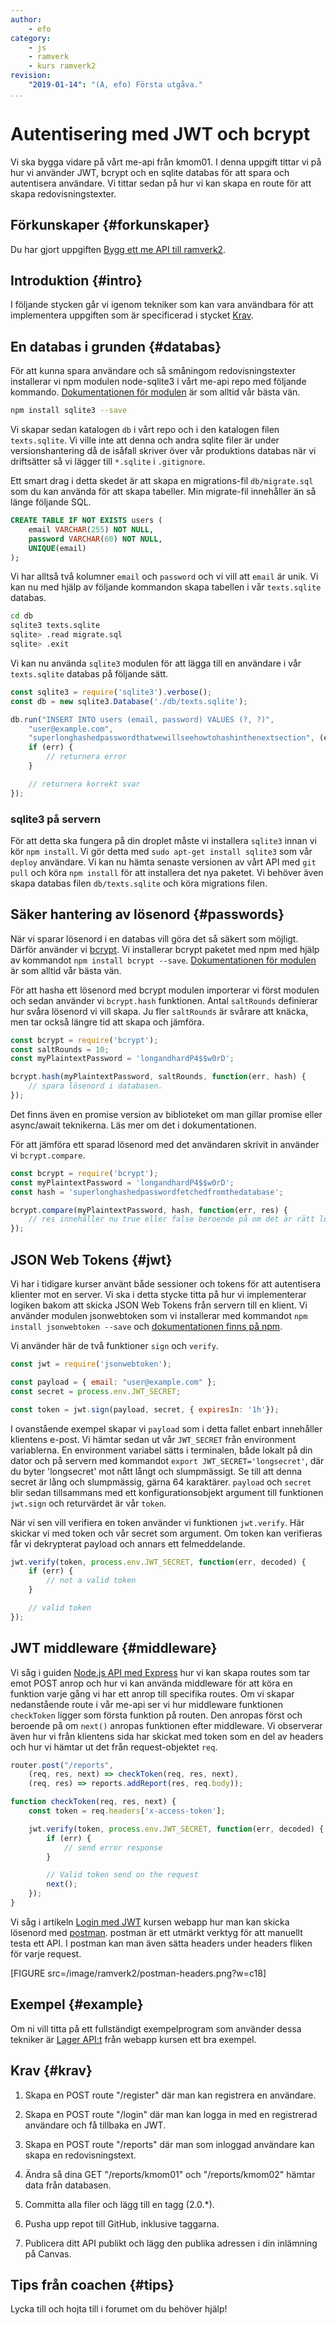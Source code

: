 ```yaml
---
author:
    - efo
category:
    - js
    - ramverk
    - kurs ramverk2
revision:
    "2019-01-14": "(A, efo) Första utgåva."
...
```

Autentisering med JWT och bcrypt
===================================

Vi ska bygga vidare på vårt me-api från kmom01. I denna uppgift tittar vi på hur vi använder JWT, bcrypt och en sqlite databas för att spara och autentisera användare. Vi tittar sedan på hur vi kan skapa en route för att skapa redovisningstexter.



<!--more-->



Förkunskaper {#forkunskaper}
-----------------------

Du har gjort uppgiften [Bygg ett me API till ramverk2](uppgift/bygg-ett-me-api-till-ramverk2).



Introduktion {#intro}
-----------------------

I följande stycken går vi igenom tekniker som kan vara användbara för att implementera uppgiften som är specificerad i stycket [Krav](#krav).



En databas i grunden {#databas}
-----------------------

För att kunna spara användare och så småningom redovisningstexter installerar vi npm modulen node-sqlite3 i vårt me-api repo med följande kommando. [Dokumentationen för modulen](https://www.npmjs.com/package/sqlite3) är som alltid vår bästa vän.

```bash
npm install sqlite3 --save
```

Vi skapar sedan katalogen `db` i vårt repo och i den katalogen filen `texts.sqlite`. Vi ville inte att denna och andra sqlite filer är under versionshantering då de isåfall skriver över vår produktions databas när vi driftsätter så vi lägger till `*.sqlite` i `.gitignore`.

Ett smart drag i detta skedet är att skapa en migrations-fil `db/migrate.sql` som du kan använda för att skapa tabeller. Min migrate-fil innehåller än så länge följande SQL.

```sql
CREATE TABLE IF NOT EXISTS users (
    email VARCHAR(255) NOT NULL,
    password VARCHAR(60) NOT NULL,
    UNIQUE(email)
);
```

Vi har alltså två kolumner `email` och `password` och vi vill att `email` är unik. Vi kan nu med hjälp av följande kommandon skapa tabellen i vår `texts.sqlite` databas.

```bash
cd db
sqlite3 texts.sqlite
sqlite> .read migrate.sql
sqlite> .exit
```

Vi kan nu använda `sqlite3` modulen för att lägga till en användare i vår `texts.sqlite` databas på följande sätt.

```javascript
const sqlite3 = require('sqlite3').verbose();
const db = new sqlite3.Database('./db/texts.sqlite');

db.run("INSERT INTO users (email, password) VALUES (?, ?)",
    "user@example.com",
    "superlonghashedpasswordthatwewillseehowtohashinthenextsection", (err) => {
    if (err) {
        // returnera error
    }

    // returnera korrekt svar
});
```



### sqlite3 på servern

För att detta ska fungera på din droplet måste vi installera `sqlite3` innan vi kör `npm install`. Vi gör detta med `sudo apt-get install sqlite3` som vår `deploy` användare. Vi kan nu hämta senaste versionen av vårt API med `git pull` och köra `npm install` för att installera det nya paketet. Vi behöver även skapa databas filen `db/texts.sqlite` och köra migrations filen.



Säker hantering av lösenord {#passwords}
-----------------------

När vi sparar lösenord i en databas vill göra det så säkert som möjligt. Därför använder vi [bcrypt](https://codahale.com/how-to-safely-store-a-password/). Vi installerar bcrypt paketet med npm med hjälp av kommandot `npm install bcrypt --save`. [Dokumentationen för modulen](https://www.npmjs.com/package/bcrypt) är som alltid vår bästa vän.

För att hasha ett lösenord med bcrypt modulen importerar vi först modulen och sedan använder vi `bcrypt.hash` funktionen. Antal `saltRounds` definierar hur svåra lösenord vi vill skapa. Ju fler `saltRounds` är svårare att knäcka, men tar också längre tid att skapa och jämföra.

```javascript
const bcrypt = require('bcrypt');
const saltRounds = 10;
const myPlaintextPassword = 'longandhardP4$$w0rD';

bcrypt.hash(myPlaintextPassword, saltRounds, function(err, hash) {
    // spara lösenord i databasen.
});
```

Det finns även en promise version av biblioteket om man gillar promise eller async/await teknikerna. Läs mer om det i dokumentationen.

För att jämföra ett sparad lösenord med det användaren skrivit in använder vi `bcrypt.compare`.

```javascript
const bcrypt = require('bcrypt');
const myPlaintextPassword = 'longandhardP4$$w0rD';
const hash = 'superlonghashedpasswordfetchedfromthedatabase';

bcrypt.compare(myPlaintextPassword, hash, function(err, res) {
    // res innehåller nu true eller false beroende på om det är rätt lösenord.
});
```



JSON Web Tokens {#jwt}
-----------------------

Vi har i tidigare kurser använt både sessioner och tokens för att autentisera klienter mot en server. Vi ska i detta stycke titta på hur vi implementerar logiken bakom att skicka JSON Web Tokens från servern till en klient. Vi använder modulen jsonwebtoken som vi installerar med kommandot `npm install jsonwebtoken --save` och [dokumentationen finns på npm](https://www.npmjs.com/package/jsonwebtoken).


Vi använder här de två funktioner `sign` och `verify`.

```javascript
const jwt = require('jsonwebtoken');

const payload = { email: "user@example.com" };
const secret = process.env.JWT_SECRET;

const token = jwt.sign(payload, secret, { expiresIn: '1h'});
```

I ovanstående exempel skapar vi `payload` som i detta fallet enbart innehåller klientens e-post. Vi hämtar sedan ut vår `JWT_SECRET` från environment variablerna. En environment variabel sätts i terminalen, både lokalt på din dator och på servern med kommandot `export JWT_SECRET='longsecret'`, där du byter 'longsecret' mot nått långt och slumpmässigt. Se till att denna secret är lång och slumpmässig, gärna 64 karaktärer. `payload` och `secret` blir sedan tillsammans med ett konfigurationsobjekt argument till funktionen `jwt.sign` och returvärdet är vår `token`.

När vi sen vill verifiera en token använder vi funktionen `jwt.verify`. Här skickar vi med token och vår secret som argument. Om token kan verifieras får vi dekrypterat payload och annars ett felmeddelande.

```javascript
jwt.verify(token, process.env.JWT_SECRET, function(err, decoded) {
    if (err) {
        // not a valid token
    }

    // valid token
});
```



JWT middleware {#middleware}
-----------------------

Vi såg i guiden [Node.js API med Express](kunskap/nodejs-api-med-express) hur vi kan skapa routes som tar emot POST anrop och hur vi kan använda middleware för att köra en funktion varje gång vi har ett anrop till specifika routes. Om vi skapar nedanstående route i vår me-api ser vi hur middleware funktionen `checkToken` ligger som första funktion på routen. Den anropas först och beroende på om `next()` anropas funktionen efter middleware. Vi observerar även hur vi från klientens sida har skickat med token som en del av headers och hur vi hämtar ut det från request-objektet `req`.

```javascript
router.post("/reports",
    (req, res, next) => checkToken(req, res, next),
    (req, res) => reports.addReport(res, req.body));

function checkToken(req, res, next) {
    const token = req.headers['x-access-token'];

    jwt.verify(token, process.env.JWT_SECRET, function(err, decoded) {
        if (err) {
            // send error response
        }

        // Valid token send on the request
        next();
    });
}
```

Vi såg i artikeln [Login med JWT](kunskap/login-med-jwt) kursen webapp hur man kan skicka lösenord med [postman](https://www.getpostman.com/). postman är ett utmärkt verktyg för att manuellt testa ett API. I postman kan man även sätta headers under headers fliken för varje request.

[FIGURE src=/image/ramverk2/postman-headers.png?w=c18]



Exempel {#example}
-----------------------

Om ni vill titta på ett fullständigt exempelprogram som använder dessa tekniker är [Lager API:t](https://github.com/emilfolino/order_api) från webapp kursen ett bra exempel.



Krav {#krav}
-----------------------

1. Skapa en POST route "/register" där man kan registrera en användare.

1. Skapa en POST route "/login" där man kan logga in med en registrerad användare och få tillbaka en JWT.

1. Skapa en POST route "/reports" där man som inloggad användare kan skapa en redovisningstext.

1. Ändra så dina GET "/reports/kmom01" och "/reports/kmom02" hämtar data från databasen.

1. Committa alla filer och lägg till en tagg (2.0.\*).

1. Pusha upp repot till GitHub, inklusive taggarna.

1. Publicera ditt API publikt och lägg den publika adressen i din inlämning på Canvas.



Tips från coachen {#tips}
-----------------------

Lycka till och hojta till i forumet om du behöver hjälp!
